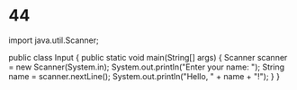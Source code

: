 # 44
import java.util.Scanner;

public class Input {
  public static void main(String[] args) {
    Scanner scanner = new Scanner(System.in);
    System.out.println("Enter your name: ");
    String name = scanner.nextLine();
    System.out.println("Hello, " + name + "!");
  }
}

